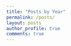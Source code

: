 ```yaml
---
title: "Posts by Year"
permalink: /posts/
layout: posts
author_profile: true
comments: true
---
```

